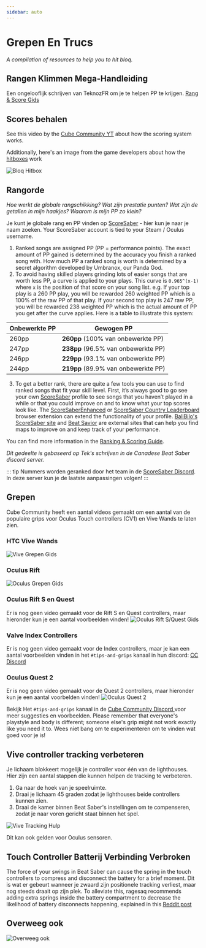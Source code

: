 ```yaml
---
sidebar: auto
---
```


# Grepen En Trucs
_A compilation of resources to help you to hit bloq._

## Rangen Klimmen Mega-Handleiding
Een ongelooflijk schrijven van TeknozFR om je te helpen PP te krijgen. [Rang & Score Gids](./ranking-guide)

## Scores behalen
See this video by the [Cube Community YT](https://www.youtube.com/channel/UCdG9zS8jVcQIKl7plwWXUkg) about how the scoring system works.

<YouTube url='https://www.youtube.com/watch?v=rVbXCGddspA' />

Additionally, here's an image from the game developers about how the [hitboxes](https://twitter.com/Split82/status/979365834324889600) work

![Bloq Hitbox](~@images/mapping/hitbox-from-split.jpg)

## Rangorde
*Hoe werkt de globale rangschikking? Wat zijn prestatie punten? Wat zijn de getallen in mijn haakjes? Waarom is mijn PP zo klein?*

Je kunt je globale rang en PP vinden op [ScoreSaber](https://scoresaber.com/global) - hier kun je naar je naam zoeken. Your ScoreSaber account is tied to your Steam / Oculus username.

1. Ranked songs are assigned PP (PP = performance points). The exact amount of PP gained is determined by the accuracy you finish a ranked song with. How much PP a ranked song is worth is determined by a secret algorithm developed by Umbranox, our Panda God.
2. To avoid having skilled players grinding lots of easier songs that are worth less PP, a curve is applied to your plays. This curve is `0.965^(x-1)` where `x` is the position of that score on your song list. e.g. If your top play is a 260 PP play, you will be rewarded 260 weighted PP which is a 100% of the raw PP of that play. If your second top play is 247 raw PP, you will be rewarded 238 weighted PP which is the actual amount of PP you get after the curve applies. Here is a table to illustrate this system:

| Onbewerkte PP | Gewogen PP                           |
| ------------- | ------------------------------------ |
| 260pp         | **260pp** (100% van onbewerkte PP)   |
| 247pp         | **238pp** (96.5% van onbewerkte PP)  |
| 246pp         | **229pp** (93.1% van onbewerkte PP)  |
| 244pp         | **219pp**  (89.9% van onbewerkte PP) |

3. To get a better rank, there are quite a few tools you can use to find ranked songs that fit your skill level. First, it’s always good to go see your own [ScoreSaber](https://scoresaber.com/global) profile to see songs that you haven’t played in a while or that you could improve on and to know what your top scores look like. The [ScoreSaberEnhanced](https://github.com/Splamy/ScoreSaberEnhanced#readme) or [ScoreSaber Country Leaderboard](https://github.com/motzel/ScoreSaberCountryLeaderboard#readme) browser extension can extend the functionality of your profile. [BaliBilo's ScoreSaber site](https://scoresaber.balibalo.xyz/peepee) and [Beat Savior](https://www.beatsavior.io/) are external sites that can help you find maps to improve on and keep track of your performance.

You can find more information in the [Ranking & Scoring Guide](./ranking-guide.md).

*Dit gedeelte is gebaseerd op Tek's schrijven in de Canadese Beat Saber discord server.*

::: tip Nummers worden geranked door het team in de [ScoreSaber Discord](https://discord.gg/WpuDMwU). In deze server kun je de laatste aanpassingen volgen! :::

## Grepen
Cube Community heeft een aantal videos gemaakt om een aantal van de populaire grips voor Oculus Touch controllers (CV1) en Vive Wands te laten zien.

### HTC Vive Wands
<YouTube url='https://www.youtube.com/watch?v=G7x_wb7RrgU' />

![Vive Grepen Gids](~@images/grips-and-tricks/vive-grips-guide.jpg)

### Oculus Rift
<YouTube url='https://www.youtube.com/watch?v=XFt90q69aEA' />

![Oculus Grepen Gids](~@images/grips-and-tricks/oculus-grips-guide.jpg)

### Oculus Rift S en Quest
Er is nog geen video gemaakt voor de Rift S en Quest controllers, maar hieronder kun je een aantal voorbeelden vinden! ![Oculus Rift S/Quest Gids](~@images/grips-and-tricks/touch2-grips.jpg)

### Valve Index Controllers
Er is nog geen video gemaakt voor de Index controllers, maar je kan een aantal voorbeelden vinden in het `#tips-and-grips` kanaal in hun discord: [CC Discord](https://discord.gg/dwe8mbC)

### Oculus Quest 2
Er is nog geen video gemaakt voor de Quest 2 controllers, maar hieronder kun je een aantal voorbelden vinden! ![Oculus Quest 2](~@images/grips-and-tricks/touch3-grips.jpg)

Bekijk Het `#tips-and-grips` kanaal in de [Cube Community Discord ](https://discord.gg/dwe8mbC) voor meer suggesties en voorbeelden. Please remember that everyone's playstyle and body is different; someone else's grip might not work exactly like you need it to. Wees niet bang om te experimenteren om te vinden wat goed voor je is!

## Vive controller tracking verbeteren
Je lichaam blokkeert mogelijk je controller voor één van de lighthouses. Hier zijn een aantal stappen die kunnen helpen de tracking te verbeteren.

1. Ga naar de hoek van je speelruimte.
2. Draai je lichaam 45 graden zodat je lighthouses beide controllers kunnen zien.
3. Draai de kamer binnen Beat Saber's instellingen om te compenseren, zodat je naar voren gericht staat binnen het spel.

![Vive Tracking Hulp](~@images/grips-and-tricks/vive-tracking-help.gif)

Dit kan ook gelden voor Oculus sensoren.

## Touch Controller Batterij Verbinding Verbroken
The force of your swings in Beat Saber can cause the spring in the touch controllers to compress and disconnect the battery for a brief moment. Dit is wat er gebeurt wanneer je zwaard zijn positionele tracking verliest, maar nog steeds draait op zijn plek. To alleviate this, ragesaq recommends adding extra springs inside the battery compartment to decrease the likelihood of battery disconnects happening, explained in this [Reddit post](https://www.reddit.com/r/oculus/comments/a2h7o4/psa_adding_an_additional_spring_to_the_battery/?st=JR9Q7OEZ&sh=a7a3d091)

## Overweeg ook
![Overweeg ook](~@images/grips-and-tricks/allow-adequate-room-around-you-during-game-play-put-on-27689465.png)
